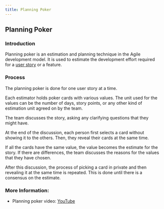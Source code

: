 ```yaml
---
title: Planning Poker
---
```

## Planning Poker
### Introduction
Planning poker is an estimation and planning technique in the Agile development model. It is used to estimate the development effort  required for a [user story](../user-stories/index.md) or a feature. 

### Process
The planning poker is done for one user story at a time.

Each estimator holds poker cards with various values. The unit used for the values can be the number of days, story points, or any other kind of estimation unit agreed on by the team.

The team discusses the story, asking any clarifying questions that they might have. 

At the end of the discussion, each person first selects a card without showing it to the others. Then, they reveal their cards at the same time.

If all the cards have the same value, the value becomes the estimate for the story. If there are differences, the team discusses the reasons for the values that they have chosen.

After this discussion, the process of picking a card in private and then revealing it at the same time is repeated. This is done until there is a consensus on the estimate.

### More Information:
- Planning poker video: [YouTube](https://www.youtube.com/watch?v=MrIZMuvjTws)
